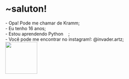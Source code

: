 <h1>~saluton!</h1>
<p>
- Opa! Pode me chamar de Kramm;<br>
- Eu tenho 16 anos;<br>
- Estou aprendendo Python <img src="https://i.imgur.com/NUraDoY.png" width=12px>;<br>
- Você pode me encontrar no instagram!: @invader.artz;<br>
<img src="https://i.pinimg.com/originals/09/58/a2/0958a212d8e4b354b2668472808d5548.gif" width=100px>
</p>



<!---
InvaderKrm/InvaderKrm is a ✨ special ✨ repository because its `README.md` (this file) appears on your GitHub profile.
You can click the Preview link to take a look at your changes.
--->
